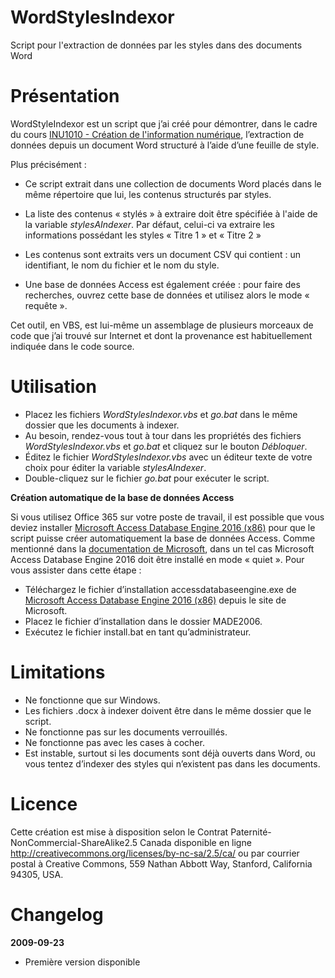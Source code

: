 # WordStylesIndexor

 Script pour l'extraction de données par les styles dans des documents Word

# Présentation

WordStyleIndexor est un script que j’ai créé pour démontrer, dans le cadre du cours [INU1010 - Création de l'information numérique]( https://cours.ebsi.umontreal.ca/planscours/inu1010), l’extraction de données depuis un document Word structuré à l’aide d’une feuille de style.

Plus précisément :

- Ce script extrait dans une collection de documents Word placés dans le même répertoire que lui, les contenus structurés par styles.

- La liste des contenus « stylés » à extraire doit être spécifiée à l'aide de la variable *stylesAIndexer*.
  Par défaut, celui-ci va extraire les informations possédant les styles « Titre 1 » et « Titre 2 »

- Les contenus sont extraits vers un document CSV qui contient : un identifiant, le nom du fichier et le nom du style.

- Une base de données Access est également créée : pour faire des recherches, ouvrez cette base de données et utilisez alors le mode « requête ».

Cet outil, en VBS, est lui-même un assemblage de plusieurs morceaux de code que j’ai trouvé sur Internet et dont la provenance est habituellement indiquée dans le code source.

# Utilisation

* Placez les fichiers *WordStylesIndexor.vbs* et *go.bat* dans le même dossier que les documents à indexer.
* Au besoin, rendez-vous tout à tour dans les propriétés des fichiers *WordStylesIndexor.vbs* et *go.bat* et cliquez sur le bouton *Débloquer*.
* Éditez le fichier *WordStylesIndexor.vbs* avec un éditeur texte de votre choix pour éditer la variable *stylesAIndexer*.
* Double-cliquez sur le fichier *go.bat* pour exécuter le script.

**Création automatique de la base de données Access**

Si vous utilisez Office 365 sur votre poste de travail, il est possible que vous deviez installer [Microsoft Access Database Engine 2016 (x86)](https://www.microsoft.com/fr-FR/download/details.aspx?id=54920) pour que le script puisse créer automatiquement la base de données Access.
Comme mentionné dans la [documentation de Microsoft]( https://docs.microsoft.com/en-us/office/troubleshoot/access/cannot-use-odbc-or-oledb), dans un tel cas Microsoft Access Database Engine 2016 doit être installé en mode « quiet ».
Pour vous assister dans cette étape :

* Téléchargez le fichier d’installation accessdatabaseengine.exe de [Microsoft Access Database Engine 2016 (x86)](https://www.microsoft.com/fr-FR/download/details.aspx?id=54920) depuis le site de Microsoft.
* Placez le fichier d’installation dans le dossier MADE2006.
* Exécutez le fichier install.bat en tant qu’administrateur.

# Limitations

* Ne fonctionne que sur Windows.
* Les fichiers .docx à indexer doivent être dans le même dossier que le script.
* Ne fonctionne pas sur les documents verrouillés.
* Ne fonctionne pas avec les cases à cocher.
* Est instable, surtout si les documents sont déjà ouverts dans Word, ou vous tentez d’indexer des styles qui n’existent pas dans les documents.

# Licence

Cette création est mise à disposition selon le Contrat Paternité-NonCommercial-ShareAlike2.5 Canada disponible en ligne http://creativecommons.org/licenses/by-nc-sa/2.5/ca/ ou par courrier postal à Creative Commons, 559 Nathan Abbott Way, Stanford, California 94305, USA.

# Changelog

**2009-09-23**

- Première version disponible
